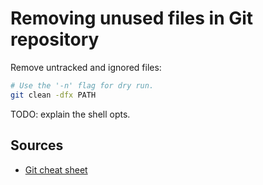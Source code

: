 # Removing unused files in Git repository

Remove untracked and ignored files:

```sh
# Use the '-n' flag for dry run.
git clean -dfx PATH
```

TODO: explain the shell opts.

## Sources

-   [Git cheat sheet](https://steinbaugh.com/posts/git.html)
